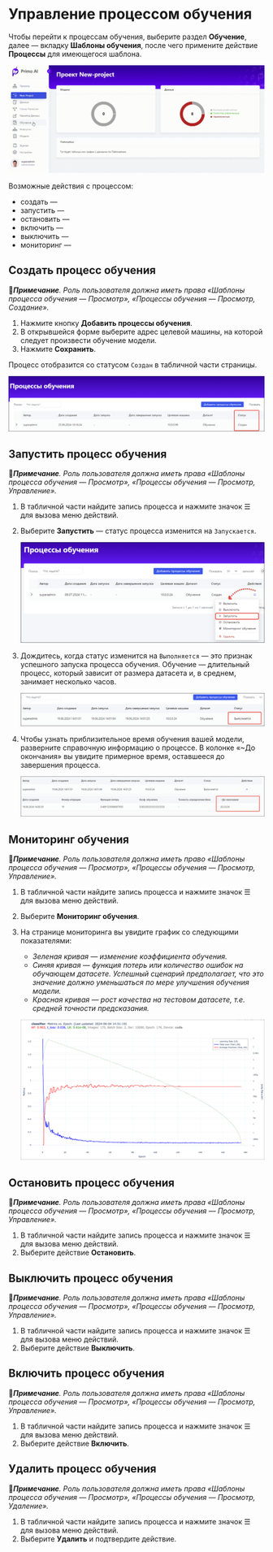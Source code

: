 # Управление процессом обучения

Чтобы перейти к процессам обучения, выберите раздел **Обучение**, далее — вкладку **Шаблоны обучения**, после чего примените действие **Процессы** для имеющегося шаблона.

![](<../../../../.gitbook/assets1/primo-ai//user-guide/go-to-training-process.gif>)

Возможные действия с процессом:
* создать —
* запустить —
* остановить —
* включить —
* выключить —
* мониторинг — 

## Создать процесс обучения

:large_blue_diamond:***Примечание**. Роль пользователя должна иметь права «Шаблоны процесса обучения — Просмотр», «Процессы обучения — Просмотр, Создание».*

1. Нажмите кнопку **Добавить процессы обучения**.
1. В открывшейся форме выберите адрес целевой машины, на которой следует произвести обучение модели.
1. Нажмите **Сохранить**.

Процесс отобразится со статусом `Создан` в табличной части страницы.

![](<../../../../.gitbook/assets1/primo-ai/class-training-processadded.png>) 

## Запустить процесс обучения

:large_blue_diamond:***Примечание**. Роль пользователя должна иметь права «Шаблоны процесса обучения — Просмотр», «Процессы обучения — Просмотр, Управление».*

1. В табличной части найдите запись процесса и нажмите значок ☰ для вызова меню действий.
1. Выберите **Запустить** — статус процесса изменится на `Запускается`.

   ![](<../../../../.gitbook/assets1/primo-ai//user-guide/actions-with-training-process.png>)
   
1. Дождитесь, когда статус изменится на `Выполняется` — это признак успешного запуска процесса обучения. Обучение — длительный процесс, который зависит от размера датасета и, в среднем, занимает несколько часов. 

   ![](<../../../../.gitbook/assets1/primo-ai/class-training-process-is-running.png>) 

1. Чтобы узнать приблизительное время обучения вашей модели, разверните справочную информацию о процессе. В колонке «~До окончания» вы увидите примерное время, оставшееся до завершения процесса. 

   ![](<../../../../.gitbook/assets1/primo-ai/class-training-process-timeuntil.png>) 


## Мониторинг обучения
:large_blue_diamond:***Примечание**. Роль пользователя должна иметь право «Шаблоны процесса обучения — Просмотр», «Процессы обучения — Просмотр, Управление».*

1. В табличной части найдите запись процесса и нажмите значок ☰ для вызова меню действий.
1. Выберите **Мониторинг обучения**.
1. На странице мониторинга вы увидите график со следующими показателями:
   * *Зеленая кривая — изменение коэффициента обучения.*
   * *Синяя кривая — функция потерь или количество ошибок на обучающем датасете. Успешный сценарий предполагает, что это значение должно уменьшаться по мере улучшения обучения модели.*
   * *Красная кривая — рост качества на тестовом датасете, т.е. средней точности предсказания.*

   ![](<../../../../.gitbook/assets1/primo-ai/user-guide/training-schedule.png>) 

## Остановить процесс обучения

:large_blue_diamond:***Примечание**. Роль пользователя должна иметь права «Шаблоны процесса обучения — Просмотр», «Процессы обучения — Просмотр, Управление».*

1. В табличной части найдите запись процесса и нажмите значок ☰ для вызова меню действий.
1. Выберите действие **Остановить**.


## Выключить процесс обучения

:large_blue_diamond:***Примечание**. Роль пользователя должна иметь права «Шаблоны процесса обучения — Просмотр», «Процессы обучения — Просмотр, Управление».*

1. В табличной части найдите запись процесса и нажмите значок ☰ для вызова меню действий.
1. Выберите действие **Выключить**.


## Включить процесс обучения

:large_blue_diamond:***Примечание**. Роль пользователя должна иметь права «Шаблоны процесса обучения — Просмотр», «Процессы обучения — Просмотр, Управление».*

1. В табличной части найдите запись процесса и нажмите значок ☰ для вызова меню действий.
1. Выберите действие **Включить**.


## Удалить процесс обучения

:large_blue_diamond:***Примечание**. Роль пользователя должна иметь права «Шаблоны процесса обучения — Просмотр», «Процессы обучения — Просмотр, Удаление».*

1. В табличной части найдите запись процесса и нажмите значок ☰ для вызова меню действий.
1. Выберите **Удалить** и подтвердите действие.

